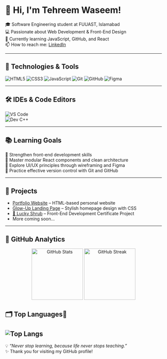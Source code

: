 
# 👋 Hi, I'm Tehreem Waseem!

🎓 Software Engineering student at FUUAST, Islamabad  
💻 Passionate about Web Development & Front-End Design  
🌱 Currently learning JavaScript, GitHub, and React  
📫 How to reach me: [LinkedIn](https://www.linkedin.com/in/tehreem-waseem-85729a367/)

---

## 🚀 Technologies & Tools  

![HTML5](https://img.shields.io/badge/-HTML5-E34F26?style=flat&logo=html5&logoColor=white)
![CSS3](https://img.shields.io/badge/-CSS3-1572B6?style=flat&logo=css3&logoColor=white)
![JavaScript](https://img.shields.io/badge/-JavaScript-F7DF1E?style=flat&logo=javascript&logoColor=black)
![Git](https://img.shields.io/badge/-Git-F05032?style=flat&logo=git&logoColor=white)
![GitHub](https://img.shields.io/badge/-GitHub-181717?style=flat&logo=github&logoColor=white)
![Figma](https://img.shields.io/badge/-Figma-F24E1E?style=flat&logo=figma&logoColor=white)


---

## 🛠️ IDEs & Code Editors  

![VS Code](https://img.shields.io/badge/-VS%20Code-007ACC?style=flat&logo=visual-studio-code&logoColor=white)  
![Dev C++](https://img.shields.io/badge/-Dev%20C++-003366?style=flat&logo=cplusplus&logoColor=white)  

---

## 📚 Learning Goals  
🔹 Strengthen front-end development skills  
🔹 Master modular React components and clean architecture  
🔹 Explore UI/UX principles through wireframing and Figma  
🔹 Practice effective version control with Git and GitHub  

---

## 🌈 Projects  
- [Portfolio Website](https://github.com/Tehreem-Waseem/Portfolio) – HTML-based personal website  
- [Glow-Up Landing Page](https://github.com/Tehreem-Waseem/Glow-Up) – Stylish homepage design with CSS
- [🌿 Lucky Shrub](https://github.com/Tehreem-Waseem/Lucky-Shrub) – Front-End Development Certificate Project
- More coming soon...  

---
## 🚀 GitHub Analytics  

<p align="center">
  <img src="https://github-readme-stats.vercel.app/api?username=Tehreem-Waseem&show_icons=true&theme=tokyonight&cache_seconds=1" alt="GitHub Stats" height="165" />
  <img src="https://github-readme-streak-stats.herokuapp.com?user=Tehreem-Waseem&theme=tokyonight&hide_border=false" alt="GitHub Streak" height="165" />
</p>



## 🗂️ Top Languages🚀
![Top Langs](https://github-readme-stats.vercel.app/api/top-langs/?username=Tehreem-Waseem&layout=compact&theme=radical)
---

💡 _“Never stop learning, because life never stops teaching.”_  
✨ Thank you for visiting my GitHub profile!



